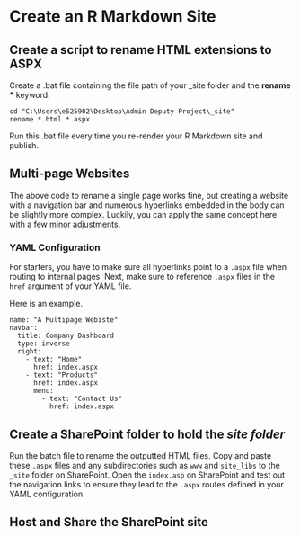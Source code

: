 # Create an R Markdown Site

## Create a script to rename HTML extensions to ASPX

Create a .bat file containing the file path of your _site folder and the __rename *__ keyword.
```
cd "C:\Users\e525902\Desktop\Admin Deputy Project\_site" 
rename *.html *.aspx
```
Run this .bat file every time you re-render your R Markdown site and publish.  

## Multi-page Websites
The above code to rename a single page works fine, but creating a website with a navigation bar and numerous hyperlinks embedded in the body can be slightly more complex.  Luckily, you can apply the same concept here with a few minor adjustments.

### YAML Configuration
For starters, you have to make sure all hyperlinks point to a `.aspx` file when routing to internal pages. Next, make sure to reference `.aspx` files in the `href` argument of your YAML file. 

Here is an example.
```
name: "A Multipage Webiste"
navbar:
  title: Company Dashboard
  type: inverse
  right:
    - text: "Home"
      href: index.aspx
    - text: "Products"
      href: index.aspx
      menu:
        - text: "Contact Us"
          href: index.aspx
```

## Create a SharePoint folder to hold the _site folder_
Run the batch file to rename the outputted HTML files.  Copy and paste these `.aspx` files and any subdirectories such as `www` and `site_libs` to the `_site` folder on SharePoint.  Open the `index.asp` on SharePoint and test out the navigation links to ensure they lead to the `.aspx` routes defined in your YAML configuration. 

## Host and Share the SharePoint site 
